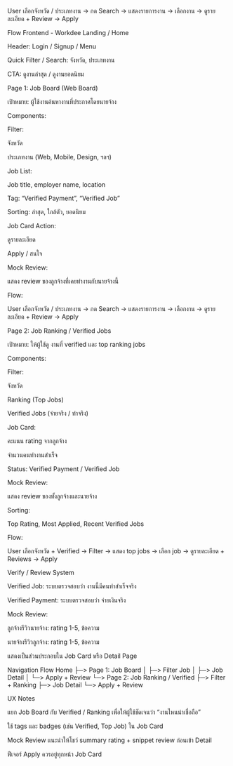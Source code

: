 User เลือกจังหวัด / ประเภทงาน → กด Search → แสดงรายการงาน → เลือกงาน → ดูรายละเอียด + Review → Apply

Flow Frontend - Workdee
Landing / Home

Header: Login / Signup / Menu

Quick Filter / Search: จังหวัด, ประเภทงาน

CTA: ดูงานล่าสุด / ดูงานยอดนิยม

Page 1: Job Board (Web Board)

เป้าหมาย: ผู้ใช้งานค้นหางานที่ประกาศโดยนายจ้าง

Components:

Filter:

จังหวัด

ประเภทงาน (Web, Mobile, Design, ฯลฯ)

Job List:

Job title, employer name, location

Tag: “Verified Payment”, “Verified Job”

Sorting: ล่าสุด, ใกล้ตัว, ยอดนิยม

Job Card Action:

ดูรายละเอียด

Apply / สนใจ

Mock Review:

แสดง review ของลูกจ้างที่เคยทำงานกับนายจ้างนี้

Flow:

User เลือกจังหวัด / ประเภทงาน → กด Search → แสดงรายการงาน → เลือกงาน → ดูรายละเอียด + Review → Apply

Page 2: Job Ranking / Verified Jobs

เป้าหมาย: ให้ผู้ใช้ดู งานที่ verified และ top ranking jobs

Components:

Filter:

จังหวัด

Ranking (Top Jobs)

Verified Jobs (จ่ายจริง / ทำจริง)

Job Card:

คะแนน rating จากลูกจ้าง

จำนวนคนทำงานสำเร็จ

Status: Verified Payment / Verified Job

Mock Review:

แสดง review ของทั้งลูกจ้างและนายจ้าง

Sorting:

Top Rating, Most Applied, Recent Verified Jobs

Flow:

User เลือกจังหวัด + Verified → Filter → แสดง top jobs → เลือก job → ดูรายละเอียด + Reviews → Apply

Verify / Review System

Verified Job: ระบบตรวจสอบว่า งานนี้มีคนทำสำเร็จจริง

Verified Payment: ระบบตรวจสอบว่า จ่ายเงินจริง

Mock Review:

ลูกจ้างรีวิวนายจ้าง: rating 1-5, ข้อความ

นายจ้างรีวิวลูกจ้าง: rating 1-5, ข้อความ

แสดงเป็นส่วนประกอบใน Job Card หรือ Detail Page

Navigation Flow
Home
├─> Page 1: Job Board
│ ├─> Filter Job
│ ├─> Job Detail
│ └─> Apply + Review
└─> Page 2: Job Ranking / Verified
├─> Filter + Ranking
├─> Job Detail
└─> Apply + Review

UX Notes

แยก Job Board กับ Verified / Ranking เพื่อให้ผู้ใช้ชัดเจนว่า “งานไหนน่าเชื่อถือ”

ใช้ tags และ badges (เช่น Verified, Top Job) ใน Job Card

Mock Review แนะนำให้โชว์ summary rating + snippet review ก่อนเข้า Detail

ฟีเจอร์ Apply ควรอยู่ทุกหน้า Job Card
